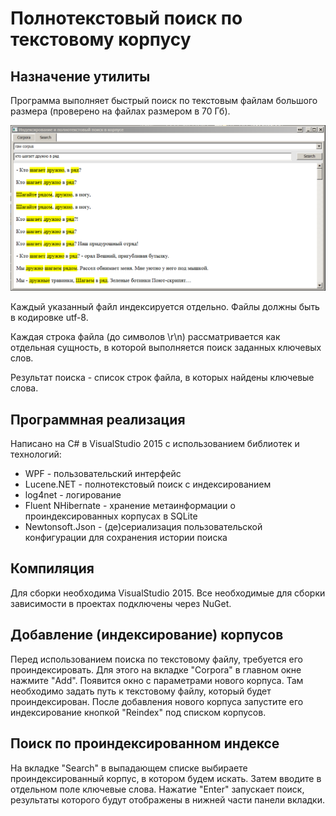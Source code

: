 # Полнотекстовый поиск по текстовому корпусу

## Назначение утилиты

Программа выполняет быстрый поиск по текстовым файлам большого размера (проверено
на файлах размером в 70 Гб).

![Full text search](CorpusSearch.png)

Каждый указанный файл индексируется отдельно. Файлы должны быть в кодировке utf-8.

Каждая строка файла (до символов \r\n) рассматривается как отдельная сущность, в которой
выполняется поиск заданных ключевых слов.

Результат поиска - список строк файла, в которых найдены ключевые слова.

## Программная реализация

Написано на C# в VisualStudio 2015 с использованием библиотек и технологий:

* WPF - пользовательский интерфейс
* Lucene.NET - полнотекстовый поиск с индексированием
* log4net - логирование
* Fluent NHibernate - хранение метаинформации о проиндексированных корпусах в SQLite
* Newtonsoft.Json - (де)сериализация пользовательской конфигурации для сохранения истории поиска

## Компиляция

Для сборки необходима VisualStudio 2015.
Все необходимые для сборки зависимости в проектах подключены через NuGet.

## Добавление (индексирование) корпусов

Перед использованием поиска по текстовому файлу, требуется его проиндексировать.
Для этого на вкладке "Corpora" в главном окне нажмите "Add". Появится окно с параметрами
нового корпуса. Там необходимо задать путь к текстовому файлу, который будет проиндексирован.
После добавления нового корпуса запустите его индексирование кнопкой "Reindex" под списком корпусов.

## Поиск по проиндексированном индексе

На вкладке "Search" в выпадающем списке выбираете проиндексированный корпус, в котором
будем искать. Затем вводите в отдельном поле ключевые слова. Нажатие "Enter" запускает поиск,
результаты которого будут отображены в нижней части панели вкладки.



